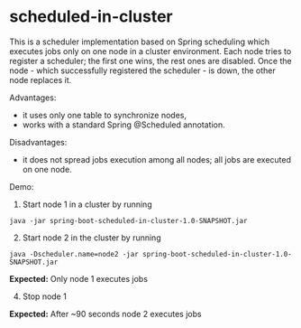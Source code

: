 # scheduled-in-cluster

This is a scheduler implementation based on Spring scheduling which executes jobs only on one node in a cluster environment.
Each node tries to register a scheduler; the first one wins, the rest ones are disabled.
Once the node - which successfully registered the scheduler - is down, the other node replaces it.

Advantages:
* it uses only one table to synchronize nodes,
* works with a standard Spring @Scheduled annotation.

Disadvantages:
* it does not spread jobs execution among all nodes; all jobs are executed on one node.

Demo:

1) Start node 1 in a cluster by running
```
java -jar spring-boot-scheduled-in-cluster-1.0-SNAPSHOT.jar
```

2) Start node 2 in the cluster by running
```
java -Dscheduler.name=node2 -jar spring-boot-scheduled-in-cluster-1.0-SNAPSHOT.jar
```

**Expected:**
Only node 1 executes jobs

4) Stop node 1

**Expected:**
After ~90 seconds node 2 executes jobs
